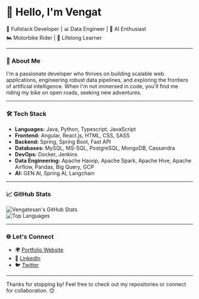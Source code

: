 # 👋 Hello, I'm Vengat

🚀 Fullstack Developer | 📊 Data Engineer | 🤖 AI Enthusiast  
🏍️ Motorbike Rider | 🎯 Lifelong Learner

---

### 💼 About Me

I'm a passionate developer who thrives on building scalable web applications, engineering robust data pipelines, and exploring the frontiers of artificial intelligence. When I'm not immersed in code, you'll find me riding my bike on open roads, seeking new adventures.

---

### 🛠️ Tech Stack

- **Languages:** Java, Python, Typescript, JavaScript   
- **Frontend:** Angular, React.js, HTML, CSS, SASS  
- **Backend:** Spring, Spring Boot, Fast API
- **Databases:** MySQL, MS-SQL, PostgreSQL, MongoDB, Cassandra  
- **DevOps:** Docker, Jenkins
- **Data Engineering:** Apache Haoop, Apache Spark, Apache Hive, Apache Airflow, Pandas, Big Query, GCP
- **AI:** GEN AI, Spring AI, Langchain

---

### 📈 GitHub Stats

![Vengatesan's GitHub Stats](https://github-readme-stats.vercel.app/api?username=vengatesanns&show_icons=true&theme=radical)  
![Top Languages](https://github-readme-stats.vercel.app/api/top-langs/?username=vengatesanns&layout=compact&theme=radical)

---

### 🌐 Let's Connect

- 🌍 [Portfolio Website](https://vengatesanns.github.io)
- 💼 [LinkedIn](https://www.linkedin.com/in/vengatesan-nagarajan/)
- 🐦 [Twitter](https://x.com/vengatesanns)

---

Thanks for stopping by! Feel free to check out my repositories or connect for collaboration. 😊
